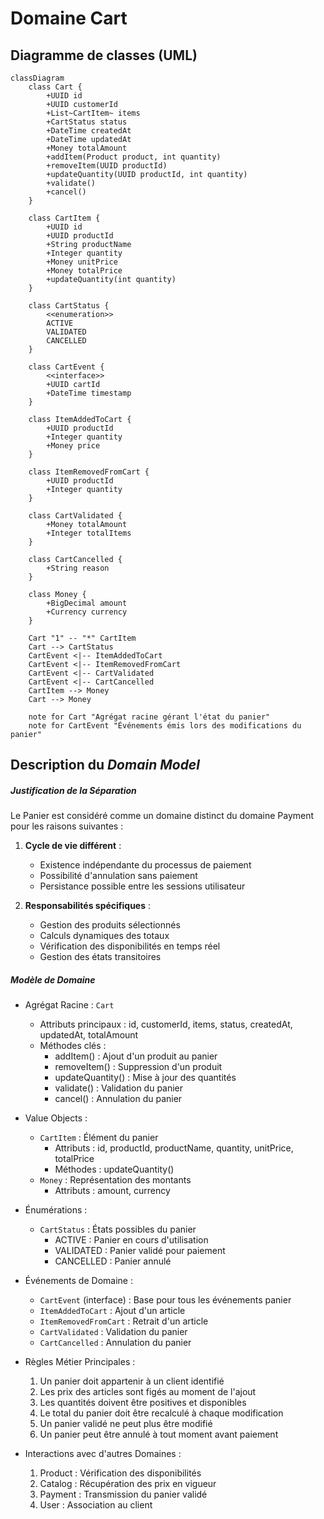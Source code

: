 # Domaine Cart

## Diagramme de classes (UML) 


```mermaid
classDiagram
    class Cart {
        +UUID id
        +UUID customerId
        +List~CartItem~ items
        +CartStatus status
        +DateTime createdAt
        +DateTime updatedAt
        +Money totalAmount
        +addItem(Product product, int quantity)
        +removeItem(UUID productId)
        +updateQuantity(UUID productId, int quantity)
        +validate()
        +cancel()
    }

    class CartItem {
        +UUID id
        +UUID productId
        +String productName
        +Integer quantity
        +Money unitPrice
        +Money totalPrice
        +updateQuantity(int quantity)
    }

    class CartStatus {
        <<enumeration>>
        ACTIVE
        VALIDATED
        CANCELLED
    }

    class CartEvent {
        <<interface>>
        +UUID cartId
        +DateTime timestamp
    }

    class ItemAddedToCart {
        +UUID productId
        +Integer quantity
        +Money price
    }

    class ItemRemovedFromCart {
        +UUID productId
        +Integer quantity
    }

    class CartValidated {
        +Money totalAmount
        +Integer totalItems
    }

    class CartCancelled {
        +String reason
    }

    class Money {
        +BigDecimal amount
        +Currency currency
    }

    Cart "1" -- "*" CartItem
    Cart --> CartStatus
    CartEvent <|-- ItemAddedToCart
    CartEvent <|-- ItemRemovedFromCart
    CartEvent <|-- CartValidated
    CartEvent <|-- CartCancelled
    CartItem --> Money
    Cart --> Money

    note for Cart "Agrégat racine gérant l'état du panier"
    note for CartEvent "Événements émis lors des modifications du panier"
```


## Description du _Domain Model_

##### Justification de la Séparation
Le Panier est considéré comme un domaine distinct du domaine Payment pour les raisons suivantes :

1. **Cycle de vie différent** :
   - Existence indépendante du processus de paiement
   - Possibilité d'annulation sans paiement
   - Persistance possible entre les sessions utilisateur

2. **Responsabilités spécifiques** :
   - Gestion des produits sélectionnés
   - Calculs dynamiques des totaux
   - Vérification des disponibilités en temps réel
   - Gestion des états transitoires

##### Modèle de Domaine

- Agrégat Racine : `Cart`
  - Attributs principaux : id, customerId, items, status, createdAt, updatedAt, totalAmount
  - Méthodes clés :
    - addItem() : Ajout d'un produit au panier
    - removeItem() : Suppression d'un produit
    - updateQuantity() : Mise à jour des quantités
    - validate() : Validation du panier
    - cancel() : Annulation du panier

- Value Objects :
  - `CartItem` : Élément du panier
    - Attributs : id, productId, productName, quantity, unitPrice, totalPrice
    - Méthodes : updateQuantity()
  - `Money` : Représentation des montants
    - Attributs : amount, currency

- Énumérations :
  - `CartStatus` : États possibles du panier
    - ACTIVE : Panier en cours d'utilisation
    - VALIDATED : Panier validé pour paiement
    - CANCELLED : Panier annulé

- Événements de Domaine :
  - `CartEvent` (interface) : Base pour tous les événements panier
  - `ItemAddedToCart` : Ajout d'un article
  - `ItemRemovedFromCart` : Retrait d'un article
  - `CartValidated` : Validation du panier
  - `CartCancelled` : Annulation du panier

- Règles Métier Principales :
  1. Un panier doit appartenir à un client identifié
  2. Les prix des articles sont figés au moment de l'ajout
  3. Les quantités doivent être positives et disponibles
  4. Le total du panier doit être recalculé à chaque modification
  5. Un panier validé ne peut plus être modifié
  6. Un panier peut être annulé à tout moment avant paiement

- Interactions avec d'autres Domaines :
  1. Product : Vérification des disponibilités
  2. Catalog : Récupération des prix en vigueur
  3. Payment : Transmission du panier validé
  4. User : Association au client